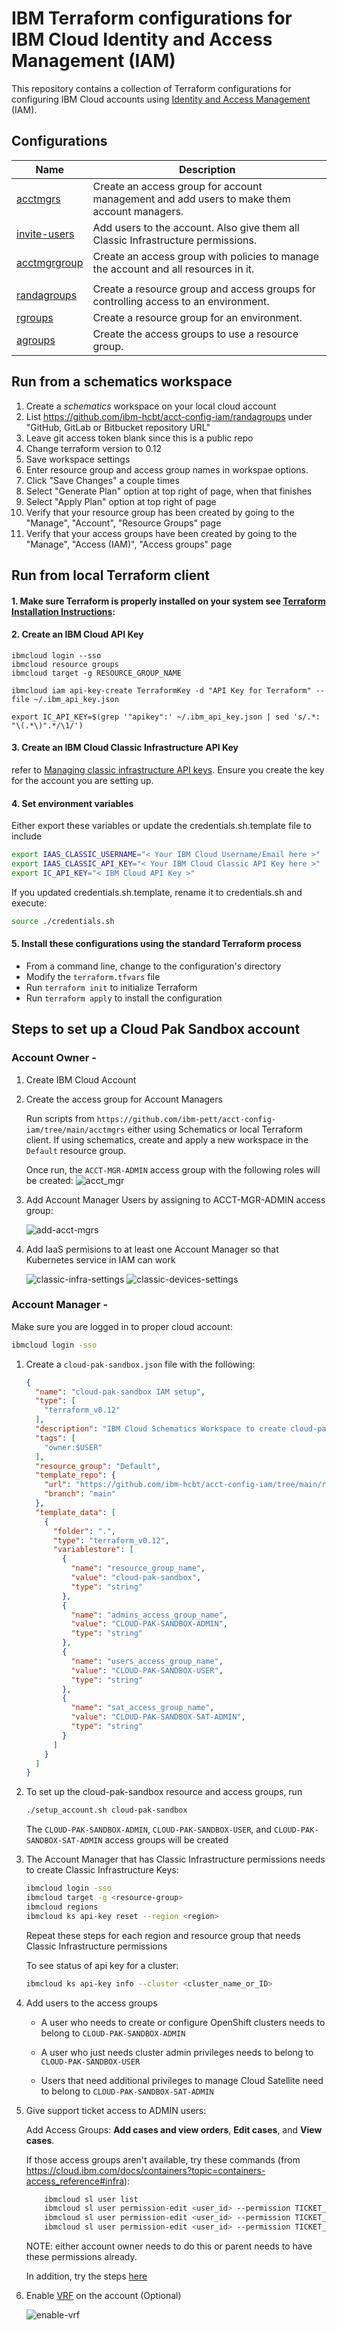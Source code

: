 # IBM Terraform configurations for IBM Cloud Identity and Access Management (IAM)

This repository contains a collection of Terraform configurations for configuring IBM Cloud accounts using [Identity and Access Management](https://cloud.ibm.com/docs/account?topic=account-userroles) (IAM).

## Configurations

| Name | Description |
| ---------------- | ---------------- |
| [acctmgrs](https://github.com/ibm-pett/acct-config-iam/tree/master/acctmgrs) | Create an access group for account management and add users to make them account managers. |
| [invite-users](https://github.com/ibm-pett/acct-config-iam/tree/master/acctmgrs/invite-users) | Add users to the account. Also give them all Classic Infrastructure permissions. |
| [acctmgrgroup](https://github.com/ibm-pett/acct-config-iam/tree/master/acctmgrs/acctmgrgroup) | Create an access group with policies to manage the account and all resources in it. |
| | |
| [randagroups](https://github.com/ibm-pett/acct-config-iam/tree/master/randagroups) | Create a resource group and access groups for controlling access to an environment. |
| [rgroups](https://github.com/ibm-pett/acct-config-iam/tree/master/randagroups/rgroups) | Create a resource group for an environment. |
| [agroups](https://github.com/ibm-pett/acct-config-iam/tree/master/randagroups/agroups) | Create the access groups to use a resource group. |

## Run from a schematics workspace

1. Create a *schematics* workspace on your local cloud account
2. List https://github.com/ibm-hcbt/acct-config-iam/randagroups under "GitHub, GitLab or Bitbucket repository URL"
3. Leave git access token blank since this is a public repo
4. Change terraform version to 0.12
5. Save workspace settings
5. Enter resource group and access group names in workspae options.
6. Click "Save Changes" a couple times
7. Select "Generate Plan" option at top right of page, when that finishes
8. Select "Apply Plan" option at top right of page
9. Verify that your resource group has been created by going to the "Manage", "Account", "Resource Groups" page
10. Verify that your access groups have been created by going to the "Manage", "Access (IAM)", "Access groups" page

## Run from local Terraform client

#### 1. Make sure Terraform is properly installed on your system see [Terraform Installation Instructions](https://ibm.github.io/cloud-enterprise-examples/iac/setup-environment/#install-terraform): 

#### 2. Create an IBM Cloud API Key
```
ibmcloud login --sso
ibmcloud resource groups
ibmcloud target -g RESOURCE_GROUP_NAME

ibmcloud iam api-key-create TerraformKey -d "API Key for Terraform" --file ~/.ibm_api_key.json

export IC_API_KEY=$(grep '"apikey":' ~/.ibm_api_key.json | sed 's/.*: "\(.*\)".*/\1/')
```
#### 3. Create an IBM Cloud Classic Infrastructure API Key
refer to [Managing classic infrastructure API keys](https://cloud.ibm.com/docs/account?topic=account-classic_keys). Ensure you create the key for the account you are setting up. 

#### 4. Set environment variables

Either export these variables or update the credentials.sh.template file to include

```bash
export IAAS_CLASSIC_USERNAME="< Your IBM Cloud Username/Email here >"
export IAAS_CLASSIC_API_KEY="< Your IBM Cloud Classic API Key here >"
export IC_API_KEY="< IBM Cloud API Key >"
```

If you updated credentials.sh.template, rename it to credentials.sh and execute:

```bash
source ./credentials.sh
```

#### 5. Install these configurations using the standard Terraform process

- From a command line, change to the configuration's directory
- Modify the `terraform.tfvars` file
- Run `terraform init` to initialize Terraform
- Run `terraform apply` to install the configuration

## Steps to set up a Cloud Pak Sandbox account

### Account Owner -

1. Create IBM Cloud Account

2. Create the access group for Account Managers

    Run scripts from `https://github.com/ibm-pett/acct-config-iam/tree/main/acctmgrs` either using Schematics or local Terraform client. If using schematics, create and apply a new workspace in the `Default` resource group.

    Once run, the `ACCT-MGR-ADMIN` access group with the following roles will be created:
    ![acct_mgr](./images/accountmgr_roles.png)

3. Add Account Manager Users by assigning to ACCT-MGR-ADMIN access group:

    ![add-acct-mgrs](./images/add-acct-mgrs.png)

4. Add IaaS permisions to at least one Account Manager so that Kubernetes service in IAM can work

    ![classic-infra-settings](./images/classic-infra-settings.png)
    ![classic-devices-settings](./images/classic-devices-settings.png)

### Account Manager -

Make sure you are logged in to proper cloud account:

```bash
ibmcloud login -sso
```

1. Create a `cloud-pak-sandbox.json` file with the following:

   ```json
   {
     "name": "cloud-pak-sandbox IAM setup",
     "type": [
       "terraform_v0.12"
     ],
     "description": "IBM Cloud Schematics Workspace to create cloud-pak-sandbox rg and ag",
     "tags": [
       "owner:$USER"
     ],
     "resource_group": "Default",
     "template_repo": {
       "url": "https://github.com/ibm-hcbt/acct-config-iam/tree/main/randagroups",
       "branch": "main"
     },
     "template_data": [
       {
         "folder": ".",
         "type": "terraform_v0.12",
         "variablestore": [
           {
             "name": "resource_group_name",
             "value": "cloud-pak-sandbox",
             "type": "string"
           },
           {
             "name": "admins_access_group_name",
             "value": "CLOUD-PAK-SANDBOX-ADMIN",
             "type": "string"
           },
           {
             "name": "users_access_group_name",
             "value": "CLOUD-PAK-SANDBOX-USER",
             "type": "string"
           },
           {
             "name": "sat_access_group_name",
             "value": "CLOUD-PAK-SANDBOX-SAT-ADMIN",
             "type": "string"
           }
         ]
       }
     ]
   }
   ```

2. To set up the cloud-pak-sandbox resource and access groups, run

   ```bash
   ./setup_account.sh cloud-pak-sandbox
   ```

    The `CLOUD-PAK-SANDBOX-ADMIN`, `CLOUD-PAK-SANDBOX-USER`, and `CLOUD-PAK-SANDBOX-SAT-ADMIN` access groups will be created 

3. The Account Manager that has Classic Infrastructure permissions needs to create Classic Infrastructure Keys:

    ```bash
   ibmcloud login -sso
   ibmcloud target -g <resource-group>
   ibmcloud regions
   ibmcloud ks api-key reset --region <region>
    ```

    Repeat these steps for each region and resource group that needs Classic Infrastructure permissions

    To see status of api key for a cluster:

    ```bash
    ibmcloud ks api-key info --cluster <cluster_name_or_ID>
    ```

4. Add users to the access groups

    - A user who needs to create or configure OpenShift clusters needs to belong to `CLOUD-PAK-SANDBOX-ADMIN`

    - A user who just needs cluster admin privileges needs to belong to `CLOUD-PAK-SANDBOX-USER`

    - Users that need additional privileges to manage Cloud Satellite need to belong to `CLOUD-PAK-SANDBOX-SAT-ADMIN`

5. Give support ticket access to ADMIN users:

    Add Access Groups: **Add cases and view orders**, **Edit cases**, and **View cases**.

    If those access groups aren't available, try these commands (from https://cloud.ibm.com/docs/containers?topic=containers-access_reference#infra):

    ```bash
        ibmcloud sl user list
        ibmcloud sl user permission-edit <user_id> --permission TICKET_ADD --enable true
        ibmcloud sl user permission-edit <user_id> --permission TICKET_EDIT --enable true
        ibmcloud sl user permission-edit <user_id> --permission TICKET_VIEW --enable true
    ```

    NOTE: either account owner needs to do this or parent needs to have these permissions already.

    In addition, try the steps [here](https://cloud.ibm.com/docs/openshift?topic=openshift-cs_troubleshoot_clusters#cs_totp)

6. Enable [VRF](https://cloud.ibm.com/docs/account?topic=account-vrf-service-endpoint) on the account (Optional)

    ![enable-vrf](./images/enable-vrf.png)

